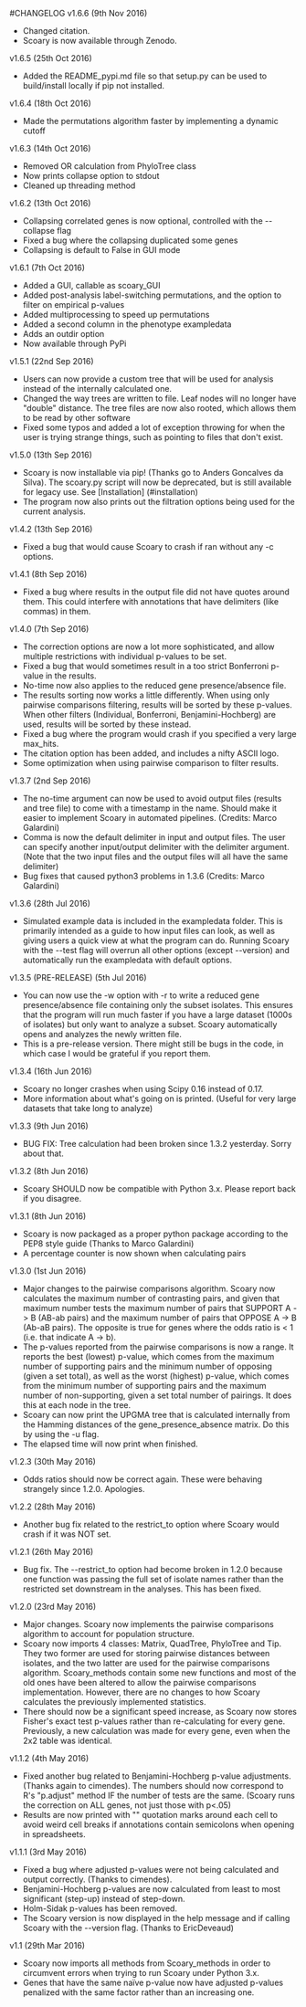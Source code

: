 #CHANGELOG
v1.6.6 (9th Nov 2016)
- Changed citation.
- Scoary is now available through Zenodo.

v1.6.5 (25th Oct 2016)
- Added the README_pypi.md file so that setup.py can be used to build/install locally if pip not installed.

v1.6.4 (18th Oct 2016)
- Made the permutations algorithm faster by implementing a dynamic cutoff

v1.6.3 (14th Oct 2016)
- Removed OR calculation from PhyloTree class
- Now prints collapse option to stdout
- Cleaned up threading method

v1.6.2 (13th Oct 2016)
- Collapsing correlated genes is now optional, controlled with the --collapse flag
- Fixed a bug where the collapsing duplicated some genes
- Collapsing is default to False in GUI mode

v1.6.1 (7th Oct 2016)
- Added a GUI, callable as scoary_GUI
- Added post-analysis label-switching permutations, and the option to filter on empirical p-values
- Added multiprocessing to speed up permutations
- Added a second column in the phenotype exampledata
- Adds an outdir option
- Now available through PyPi

v1.5.1 (22nd Sep 2016)
- Users can now provide a custom tree that will be used for analysis instead of the internally calculated one.
- Changed the way trees are written to file. Leaf nodes will no longer have "double" distance. The tree files are now also rooted, which allows them to be read by other software
- Fixed some typos and added a lot of exception throwing for when the user is trying strange things, such as pointing to files that don't exist.

v1.5.0 (13th Sep 2016)
- Scoary is now installable via pip! (Thanks go to Anders Goncalves da Silva). The scoary.py script will now be deprecated, but is still available for legacy use. See [Installation] (#installation)
- The program now also prints out the filtration options being used for the current analysis.

v1.4.2 (13th Sep 2016)
- Fixed a bug that would cause Scoary to crash if ran without any -c options.

v1.4.1 (8th Sep 2016)
- Fixed a bug where results in the output file did not have quotes around them. This could interfere with annotations that have delimiters (like commas) in them.

v1.4.0 (7th Sep 2016)
- The correction options are now a lot more sophisticated, and allow multiple restrictions with individual p-values to be set.
- Fixed a bug that would sometimes result in a too strict Bonferroni p-value in the results.
- No-time now also applies to the reduced gene presence/absence file.
- The results sorting now works a little differently. When using only pairwise comparisons filtering, results will be sorted by these p-values. When other filters (Individual, Bonferroni, Benjamini-Hochberg) are used, results will be sorted by these instead.
- Fixed a bug where the program would crash if you specified a very large max_hits.
- The citation option has been added, and includes a nifty ASCII logo.
- Some optimization when using pairwise comparison to filter results.

v1.3.7 (2nd Sep 2016)
- The no-time argument can now be used to avoid output files (results and tree file) to come with a timestamp in the name. Should make it easier to implement Scoary in automated pipelines. (Credits: Marco Galardini)
- Comma is now the default delimiter in input and output files. The user can specify another input/output delimiter with the delimiter argument. (Note that the two input files and the output files will all have the same delimiter)
- Bug fixes that caused python3 problems in 1.3.6 (Credits: Marco Galardini)

v1.3.6 (28th Jul 2016)
- Simulated example data is included in the exampledata folder. This is primarily intended as a guide to how input files can look, as well as giving users a quick view at what the program can do. Running Scoary with the --test flag will overrun all other options (except --version) and automatically run the exampledata with default options.

v1.3.5 (PRE-RELEASE) (5th Jul 2016)
- You can now use the -w option with -r to write a reduced gene presence/absence file containing only the subset isolates. This ensures that the program will run much faster if you have a large dataset (1000s of isolates) but only want to analyze a subset. Scoary automatically opens and analyzes the newly written file.
- This is a pre-release version. There might still be bugs in the code, in which case I would be grateful if you report them.

v1.3.4 (16th Jun 2016)
- Scoary no longer crashes when using Scipy 0.16 instead of 0.17.
- More information about what's going on is printed. (Useful for very large datasets that take long to analyze)

v1.3.3 (9th Jun 2016)
- BUG FIX: Tree calculation had been broken since 1.3.2 yesterday. Sorry about that.

v1.3.2 (8th Jun 2016)
- Scoary SHOULD now be compatible with Python 3.x. Please report back if you disagree.

v1.3.1 (8th Jun 2016)
- Scoary is now packaged as a proper python package according to the PEP8 style guide (Thanks to Marco Galardini)
- A percentage counter is now shown when calculating pairs

v1.3.0 (1st Jun 2016)
- Major changes to the pairwise comparisons algorithm. Scoary now calculates the maximum number of contrasting pairs, and given that maximum number tests the maximum number of pairs that SUPPORT A -> B (AB-ab pairs) and the maximum number of pairs that OPPOSE A -> B (Ab-aB pairs). The opposite is true for genes where the odds ratio is < 1 (i.e. that indicate A -> b).
- The p-values reported from the pairwise comparisons is now a range. It reports the best (lowest) p-value, which comes from the maximum number of supporting pairs and the minimum number of opposing (given a set total), as well as the worst (highest) p-value, which comes from the minimum number of supporting pairs and the maximum number of non-supporting, given a set total number of pairings. It does this at each node in the tree.
- Scoary can now print the UPGMA tree that is calculated internally from the Hamming distances of the gene_presence_absence matrix. Do this by using the -u flag.
- The elapsed time will now print when finished.

v1.2.3 (30th May 2016)
- Odds ratios should now be correct again. These were behaving strangely since 1.2.0. Apologies.

v1.2.2 (28th May 2016)
- Another bug fix related to the restrict_to option where Scoary would crash if it was NOT set. 

v1.2.1 (26th May 2016)

- Bug fix. The --restrict_to option had become broken in 1.2.0 because one function was passing the full set of isolate names rather than the restricted set downstream in the analyses. This has been fixed.

v1.2.0 (23rd May 2016)

- Major changes. Scoary now implements the pairwise comparisons algorithm to account for population structure.
- Scoary now imports 4 classes: Matrix, QuadTree, PhyloTree and Tip. They two former are used for storing pairwise distances between isolates, and the two latter are used for the pairwise comparisons algorithm. Scoary_methods contain some new functions and most of the old ones have been altered to allow the pairwise comparisons implementation. However, there are no changes to how Scoary calculates the previously implemented statistics.
- There should now be a significant speed increase, as Scoary now stores Fisher's exact test p-values rather than re-calculating for every gene. Previously, a new calculation was made for every gene, even when the 2x2 table was identical.

v1.1.2 (4th May 2016)

- Fixed another bug related to Benjamini-Hochberg p-value adjustments. (Thanks again to cimendes). The numbers should now correspond to R's "p.adjust" method IF the number of tests are the same. (Scoary runs the correction on ALL genes, not just those with p<.05)
- Results are now printed with "" quotation marks around each cell to avoid weird cell breaks if annotations contain semicolons when opening in spreadsheets.

v1.1.1 (3rd May 2016)

- Fixed a bug where adjusted p-values were not being calculated and output correctly. (Thanks to cimendes).
- Benjamini-Hochberg p-values are now calculated from least to most significant (step-up) instead of step-down.
- Holm-Sidak p-values has been removed.
- The Scoary version is now displayed in the help message and if calling Scoary with the --version flag. (Thanks to EricDeveaud)

v1.1 (29th Mar 2016)

- Scoary now imports all methods from Scoary_methods in order to circumvent errors when trying to run Scoary under Python 3.x.
- Genes that have the same naïve p-value now have adjusted p-values penalized with the same factor rather than an increasing one.
